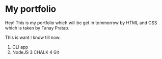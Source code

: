 # My portfolio

Hey! This is my portfolio which will be get in tommorrow by HTML and CSS which is taken by Tanay Pratap.

This is want I know till now:

1. CLI app
2. NodeJS
3 CHALK
4 Git